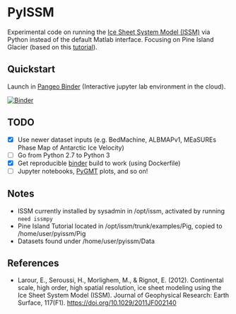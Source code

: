 # PyISSM

Experimental code on running the [Ice Sheet System Model (ISSM)](https://issm.jpl.nasa.gov) via Python instead of the default Matlab interface.
Focusing on Pine Island Glacier (based on this [tutorial](https://issm.jpl.nasa.gov/documentation/tutorials/pig/)).

## Quickstart

Launch in [Pangeo Binder](https://pangeo-binder.readthedocs.io) (Interactive jupyter lab environment in the cloud).

[![Binder](https://binder.pangeo.io/badge_logo.svg)](https://binder.pangeo.io/v2/gh/weiji14/pyissm/master)

## TODO

- [x] Use newer dataset inputs (e.g. BedMachine, ALBMAPv1, MEaSUREs Phase Map of Antarctic Ice Velocity)
- [ ] Go from Python 2.7 to Python 3
- [x] Get reproducible [binder](https://mybinder.readthedocs.io) build to work (using Dockerfile)
- [ ] Jupyter notebooks, [PyGMT](https://pygmt.org) plots, and so on!

## Notes

- ISSM currently installed by sysadmin in /opt/issm, activated by running `need issmpy`
- Pine Island Tutorial located in /opt/issm/trunk/examples/Pig, copied to /home/user/pyissm/Pig
- Datasets found under /home/user/pyissm/Data

## References

- Larour, E., Seroussi, H., Morlighem, M., & Rignot, E. (2012). Continental scale, high order, high spatial resolution, ice sheet modeling using the Ice Sheet System Model (ISSM). Journal of Geophysical Research: Earth Surface, 117(F1). https://doi.org/10.1029/2011JF002140
